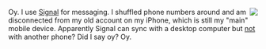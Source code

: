<img src="http://scripting.com/images/2020/08/29/hope.png" border="0" align="right">Oy. I use <a href="https://signal.org/en/">Signal</a> for messaging. I shuffled phone numbers around and am disconnected from my old account on my iPhone, which is still my "main" mobile device. Apparently Signal can sync with a desktop computer but <a href="https://www.google.com/search?q=Can+I+use+signal+on+two+phones">not</a> with another phone? Did I say oy? Oy.
